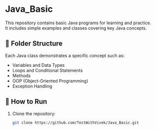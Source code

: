 # Java_Basic

This repository contains basic Java programs for learning and practice.  
It includes simple examples and classes covering key Java concepts.

## 📂 Folder Structure
Each Java class demonstrates a specific concept such as:
- Variables and Data Types
- Loops and Conditional Statements
- Methods
- OOP (Object-Oriented Programming)
- Exception Handling

## 🚀 How to Run
1. Clone the repository:
   ```bash
   git clone https://github.com/TestWithVivek/Java_Basic.git
